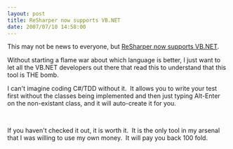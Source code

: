 ```yaml
---
layout: post
title: ReSharper now supports VB.NET
date: 2007/07/10 14:58:00
---
```



This may not be news to everyone, but [ReSharper now supports VB.NET](http://blogs.jetbrains.com/dotnet/2007/07/getting-started-with-resharper-30-and-vbnet-the-basics/).

Without starting a flame war about which language is better, I just want to let all the VB.NET developers out there that read this to understand that this tool is THE bomb.

I can't imagine coding C#/TDD without it.  It allows you to write your test first without the classes being implemented and then just typing Alt-Enter on the non-existant class, and it will auto-create it for you.

 

If you haven't checked it out, it is worth it.  It is the only tool in my arsenal that I was willing to use my own money.  It will pay you back 100 fold.